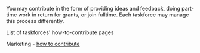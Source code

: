 You may contribute in the form of providing ideas and feedback, doing part-time work in return for grants, or join fulltime. Each taskforce may manage this process differently.

List of taskforces' how-to-contribute pages

Marketing - [how to contribute](marketing/how-to-contribute.md)
